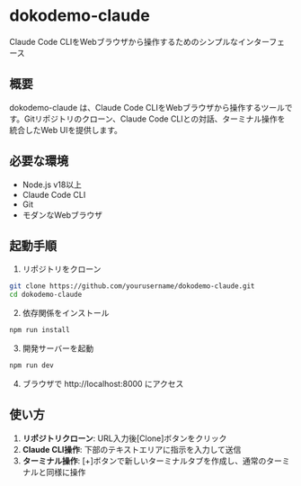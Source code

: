 # dokodemo-claude

Claude Code CLIをWebブラウザから操作するためのシンプルなインターフェース

## 概要

dokodemo-claude は、Claude Code CLIをWebブラウザから操作するツールです。Gitリポジトリのクローン、Claude Code CLIとの対話、ターミナル操作を統合したWeb UIを提供します。

## 必要な環境

- Node.js v18以上
- Claude Code CLI
- Git
- モダンなWebブラウザ

## 起動手順

1. リポジトリをクローン
```bash
git clone https://github.com/yourusername/dokodemo-claude.git
cd dokodemo-claude
```

2. 依存関係をインストール
```bash
npm run install
```

3. 開発サーバーを起動
```bash
npm run dev
```

4. ブラウザで http://localhost:8000 にアクセス

## 使い方

1. **リポジトリクローン**: URL入力後[Clone]ボタンをクリック
2. **Claude CLI操作**: 下部のテキストエリアに指示を入力して送信
3. **ターミナル操作**: [+]ボタンで新しいターミナルタブを作成し、通常のターミナルと同様に操作